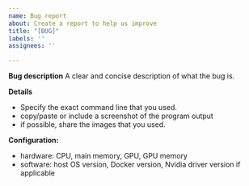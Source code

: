 ```yaml
---
name: Bug report
about: Create a report to help us improve
title: "[BUG]"
labels: ''
assignees: ''

---
```


**Bug description**
A clear and concise description of what the bug is.

**Details**
 - Specify the exact command line that you used.
 - copy/paste or include a screenshot of the program output
 - if possible, share the images that you used.

**Configuration:**
 - hardware: CPU, main memory, GPU, GPU memory
 - software: host OS version, Docker version, Nvidia driver version if applicable
